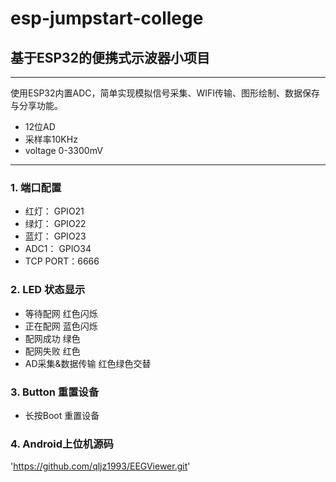 # esp-jumpstart-college

## 基于ESP32的便携式示波器小项目
***
使用ESP32内置ADC，简单实现模拟信号采集、WIFI传输、图形绘制、数据保存与分享功能。
- 12位AD
- 采样率10KHz
- voltage 0-3300mV
***
### 1. 端口配置
- 红灯： GPIO21
- 绿灯： GPIO22
- 蓝灯： GPIO23
- ADC1： GPIO34
- TCP PORT：6666

### 2. LED 状态显示
- 等待配网 红色闪烁
- 正在配网 蓝色闪烁
- 配网成功 绿色
- 配网失败 红色
- AD采集&数据传输 红色绿色交替

### 3. Button 重置设备
- 长按Boot 重置设备

### 4. Android上位机源码
'https://github.com/qljz1993/EEGViewer.git'
    

